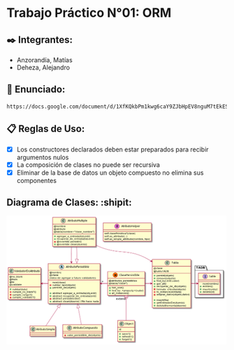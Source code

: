 # Trabajo Práctico N°01: ORM

## ✒️ Integrantes:  
* Anzorandía, Matías
* Deheza, Alejandro

## 📌 Enunciado: 
    https://docs.google.com/document/d/1XfKQkbPm1kwg6caY9ZJbHpEV8nguM7tEkESzCglDxNc/edit
 
## 📋 Reglas de Uso: 
- [X] Los constructores declarados deben estar preparados para recibir argumentos nulos
- [X] La composición de clases no puede ser recursiva
- [X] Eliminar de la base de datos un objeto compuesto no elimina sus componentes

## Diagrama de Clases: :shipit:
  ![Diagrama de clases](/Diagramas/uml.png)
